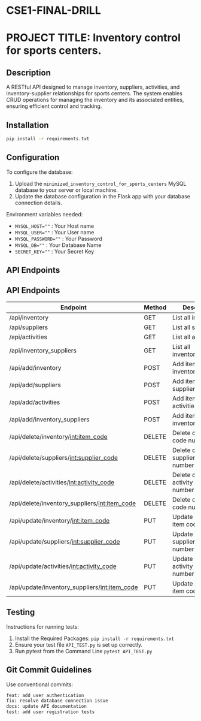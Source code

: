 # CSE1-FINAL-DRILL

# PROJECT TITLE: Inventory control for sports centers.

## Description
A RESTful API designed to manage inventory, suppliers, activities, and inventory-supplier relationships for sports centers. The system enables CRUD operations for managing the inventory and its associated entities, ensuring efficient control and tracking.

## Installation
``` bash
pip install -r requirements.txt
```

## Configuration
To configure the database:
1. Upload the ```minimized_inventory_control_for_sports_centers``` MySQL database to your server or local machine.
2. Update the database configuration in the Flask app with your database connection details.

Environment variables needed:
- ```MYSQL_HOST=""``` : Your Host name
- ```MYSQL_USER=""``` : Your User name
- ```MYSQL_PASSWORD=""``` : Your Password
- ```MYSQL_DB=""``` : Your Database Name
- ```SECRET_KEY=""``` : Your Secret Key

## API Endpoints
## API Endpoints

| Endpoint                                     | Method   | Description                                    |
|---------------------------------------------|----------|------------------------------------------------|
| /api/inventory                              | GET      | List all inventory                            |
| /api/suppliers                              | GET      | List all suppliers                            |
| /api/activities                             | GET      | List all activities                           |
| /api/inventory_suppliers                    | GET      | List all inventory_suppliers                  |
| /api/add/inventory                          | POST     | Add items to inventory                        |
| /api/add/suppliers                          | POST     | Add items to suppliers                        |
| /api/add/activities                         | POST     | Add items to activities                       |
| /api/add/inventory_suppliers                | POST     | Add items to inventory_suppliers              |
| /api/delete/inventory/<int:item_code>       | DELETE   | Delete chosen item code number                |
| /api/delete/suppliers/<int:supplier_code>   | DELETE   | Delete chosen supplier code number            |
| /api/delete/activities/<int:activity_code>  | DELETE   | Delete chosen activity code number            |
| /api/delete/inventory_suppliers/<int:item_code> | DELETE   | Delete chosen item code number                |
| /api/update/inventory/<int:item_code>       | PUT      | Update chosen item code number                |
| /api/update/suppliers/<int:supplier_code>   | PUT      | Update chosen supplier code number            |
| /api/update/activities/<int:activity_code>  | PUT      | Update chosen activity code number            |
| /api/update/inventory_suppliers/<int:item_code> | PUT      | Update chosen item code number                |

## Testing
 Instructions for running tests:
 1. Install the Required Packages: ``` pip install -r requirements.txt ```
 2. Ensure your test file ```API_TEST.py``` is set up correctly.
 3. Run pytest from the Command Line ```pytest API_TEST.py```
## Git Commit Guidelines
Use conventional commits:
```bash
feat: add user authentication
fix: resolve database connection issue
docs: update API documentation
test: add user registration tests
```
